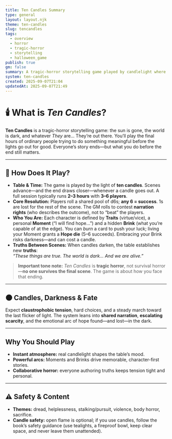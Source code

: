 ```yaml
---
title: Ten Candles Summary
type: general
layout: layout.njk
theme: ten-candles
slug: tencandles
tags:
  - overview
  - horror
  - tragic-horror
  - storytelling
  - halloween_game
publish: true
gm: false
summary: A tragic-horror storytelling game played by candlelight where hope flares—and fades.
system: ten-candles
created: 2025-09-07T21:04
updatedAt: 2025-09-07T21:49
---
```


# 🕯️ What is *Ten Candles*?

**Ten Candles** is a tragic-horror storytelling game: the sun is gone, the world is dark, and whatever *They* are… They’re out there. You’ll play the final hours of ordinary people trying to do something meaningful before the lights go out for good. Everyone’s story ends—but what you do before the end still matters.

---

## 🎲 How Does It Play?

- **Table & Time:** The game is played by the light of **ten candles**. Scenes advance—and the end draws closer—whenever a candle goes out. A full session typically runs **2–3 hours** with **3–6 players**.
- **Core Resolution:** Players roll a shared pool of d6s; **any 6 = success**. 1s are lost for the rest of the scene. The GM rolls to contest **narration rights** (who describes the outcome), not to “beat” the players.
- **Who You Are:** Each character is defined by **Traits** (virtue/vice), a personal **Moment** (“I will find hope…”) and a hidden **Brink** (what you’re capable of at the edge). You can *burn* a card to push your luck; living your Moment grants a **Hope die** (5–6 succeeds). Embracing your Brink risks darkness—and can cost a candle.
- **Truths Between Scenes:** When candles darken, the table establishes new **truths**:  
  *“These things are true. The world is dark… And we are alive.”* 

> **Important tone note:** *Ten Candles* is **tragic horror**, not survival horror—**no one survives the final scene**. The game is about how you face that ending.

---

## 🌑 Candles, Darkness & Fate

Expect **claustrophobic tension**, hard choices, and a steady march toward the last flicker of light. The system leans into **shared narration**, **escalating scarcity**, and the emotional arc of hope found—and lost—in the dark.

---

##  Why You Should Play

- **Instant atmosphere:** real candlelight shapes the table’s mood.
- **Powerful arcs:** Moments and Brinks drive memorable, character-first stories.
- **Collaborative horror:** everyone authoring truths keeps tension tight and personal.

---

## ⚠️ Safety & Content

- **Themes:** dread, helplessness, stalking/pursuit, violence, body horror, sacrifice. 
- **Candle safety:** open flame is optional; if you use candles, follow the book’s safety guidance (use tealights, a fireproof bowl, keep clear space, and never leave them unattended).
